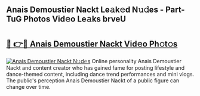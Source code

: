 ## Anais Demoustier Nackt Le𝚊k𝚎d N𝚞𝚍es - Part-TuG Photos Vid𝚎o Le𝚊ks brveU

# <h2><a href="http://fbayumq.evod.top/?m=Anais+Demoustier+Nackt">🔗 👉🔴 Anais Demoustier Nackt Vid𝚎o Ph𝚘t𝚘s</a></h2>

[![Anais Demoustier Nackt N𝚞d𝚎s](https://i.imgur.com/8V9OHl7.gif)](http://fbayumq.evod.top/?m=Anais+Demoustier+Nackt)
Online personality Anais Demoustier Nackt and content creator who has gained fame for posting lifestyle and dance-themed content, including dance trend performances and mini vlogs. The public's perception Anais Demoustier Nackt of a public figure can change over time. 
